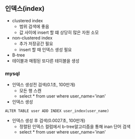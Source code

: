 ## 인덱스(index)
- clustered index
  - 범위 검색에 좋음
  - 값 사이에 insert 할 떄 상당히 많은 자원 소모
- non-clustered index
  - 추가 저장공간 필요
  - insert 할 때 인덱스 생성 필요
- B-tree
- 테이블과 매핑된 또다른 테이블을 생성


### mysql
- 인덱스 생성전 검색(0.1초, 100만개)
  - 모든 행 스캔
  - select * from user where user_name='inan'
- 인덱스 생성
```
ALTER TABLE user ADD INDEX user_index(user_name)
```
- 인덱스 생성 후 검색(0.0027초, 100만개)
  - 정렬된 인덱스 컬럼에서 b-tree알고리즘을 통해 inan 단어 검색  
  - select * from user where user_name='inan'